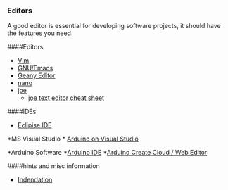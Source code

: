 ### Editors

A good editor is essential for developing software projects,  it should have the features you need.

####Editors

* [Vim](http://www.vim.org/)
* [GNU/Emacs](https://www.gnu.org/software/emacs/)
* [Geany Editor](http://www.geany.org/)
* [nano](https://www.nano-editor.org/)
* [joe](http://joe-editor.sourceforge.net/)
	* [joe text editor cheat sheet](https://github.com/zleap/joetexted)

####IDEs
* [Eclipise IDE](http://www.eclipse.org/ide/)

*MS Visual Studio
	* [Arduino on Visual Studio](http://www.visualmicro.com/)


*Arduino Software
	*[Arduino IDE](https://www.arduino.cc/en/Main/Software)
	*[Arduino Create Cloud / Web Editor](https://create.arduino.cc/editor)

####hints and misc information

* [Indendation](http://dmitryfrank.com/articles/indent_with_tabs_align_with_spaces)

